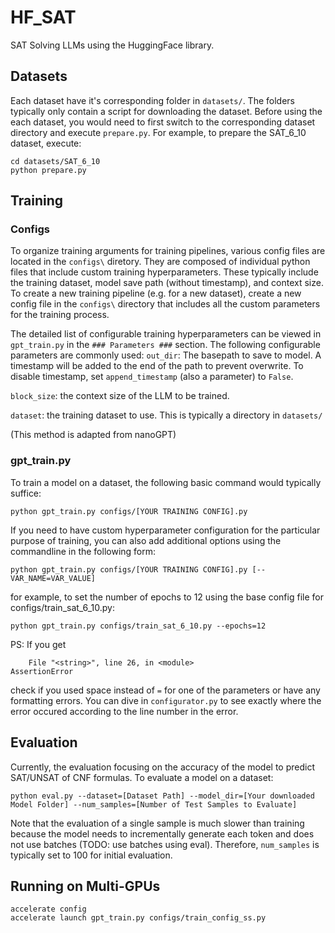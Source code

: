 # HF_SAT
SAT Solving LLMs using the HuggingFace library.

## Datasets
Each dataset have it's corresponding folder in `datasets/`. The folders typically only contain a script for downloading the dataset. Before using the each dataset, you would need to first switch to the corresponding dataset directory and execute `prepare.py`. For example, to prepare the SAT_6_10 dataset, execute:
```
cd datasets/SAT_6_10
python prepare.py
```

## Training
### Configs
To organize training arguments for training pipelines, various config files are located in the `configs\` diretory. They are composed of individual python files that include custom training hyperparameters. These typically include the training dataset, model save path (without timestamp), and context size. To create a new training pipeline (e.g. for a new dataset), create a new config file in the `configs\` directory that includes all the custom parameters for the training process.

The detailed list of configurable training hyperparameters can be viewed in `gpt_train.py` in the `### Parameters ###` section. The following configurable parameters are commonly used:
`out_dir`: The basepath to save to model. A timestamp will be added to the end of the path to prevent overwrite. To disable timestamp, set `append_timestamp` (also a parameter) to `False`.

`block_size`: the context size of the LLM to be trained.

`dataset`: the training dataset to use. This is typically a directory in `datasets/`

(This method is adapted from nanoGPT)

### gpt_train.py
To train a model on a dataset, the following basic command would typically suffice:
```
python gpt_train.py configs/[YOUR TRAINING CONFIG].py
```
If you need to have custom hyperparameter configuration for the particular purpose of training, you can also add additional options using the commandline in the following form:
```
python gpt_train.py configs/[YOUR TRAINING CONFIG].py [--VAR_NAME=VAR_VALUE]
```
for example, to set the number of epochs to 12 using the base config file for configs/train_sat_6_10.py:
```
python gpt_train.py configs/train_sat_6_10.py --epochs=12
```

PS: If you get
```
    File "<string>", line 26, in <module>
AssertionError
```
check if you used space instead of `=` for one of the parameters or have any formatting errors. You can dive in `configurator.py` to see exactly where the error occured according to the line number in the error.

## Evaluation
Currently, the evaluation focusing on the accuracy of the model to predict SAT/UNSAT of CNF formulas. To evaluate a model on a dataset:
```
python eval.py --dataset=[Dataset Path] --model_dir=[Your downloaded Model Folder] --num_samples=[Number of Test Samples to Evaluate]
```
Note that the evaluation of a single sample is much slower than training because the model needs to incrementally generate each token and does not use batches (TODO: use batches using eval). Therefore, `num_samples` is typically set to 100 for initial evaluation.

## Running on Multi-GPUs
```
accelerate config
accelerate launch gpt_train.py configs/train_config_ss.py
```


